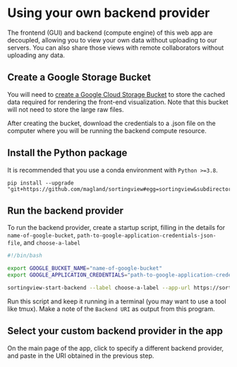# Using your own backend provider

The frontend (GUI) and backend (compute engine) of this web app are decoupled, allowing you to view your own data without uploading to our servers. You can also share those views with remote collaborators without uploading any data.

## Create a Google Storage Bucket

You will need to [create a Google Cloud Storage Bucket](https://cloud.google.com/storage/docs/creating-buckets) to store the cached data required for rendering the front-end visualization. Note that this bucket will not need to store the large raw files.

After creating the bucket, download the credentials to a .json file on the computer where you will be running the backend compute resource.

## Install the Python package

It is recommended that you use a conda environment with `Python >=3.8`.

```
pip install --upgrade "git+https://github.com/magland/sortingview#egg=sortingview&subdirectory=src/python"
```

## Run the backend provider

To run the backend provider, create a startup script, filling in the details for `name-of-google-bucket`, `path-to-google-application-credentials-json-file`, and `choose-a-label`

```bash
#!/bin/bash

export GOOGLE_BUCKET_NAME="name-of-google-bucket"
export GOOGLE_APPLICATION_CREDENTIALS="path-to-google-application-credentials-json-file"

sortingview-start-backend --label choose-a-label --app-url https://sortingview.vercel.app
```

Run this script and keep it running in a terminal (you may want to use a tool like tmux). Make a note of the `Backend URI` as output from this program.

## Select your custom backend provider in the app

On the main page of the app, click to specify a different backend provider, and paste in the URI obtained in the previous step.